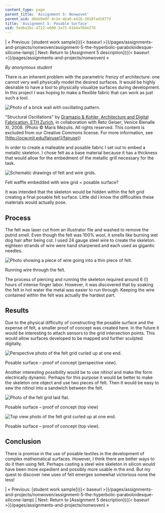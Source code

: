 ```yaml
---
content_type: page
parent_title: 'Assignment 5: Nonwoven'
parent_uid: d8eb9e0f-dc2e-dea8-e428-1018fad1877d
title: 'Assignment 5: Posable Surface'
uid: 5edba3bc-d722-e600-3a71-61b4af68e278
---
```


| « Previous: [student work sample]({{< baseurl >}}/pages/assignments-and-projects/nonwoven/assignment-5-the-hyperbolic-paraboloidesque-silicone-lamp) | Next: Return to [Assignment 5 description]({{< baseurl >}}/pages/assignments-and-projects/nonwoven) » 

_By anonymous student_

There is an inherent problem with the parametric frenzy of architecture: one cannot very well physically model the desired surfaces. It would be highly desirable to have a tool to physically visualize surfaces during development. In this project I was hoping to make a flexible fabric that can work as just such a tool.

![Photo of a brick wall with oscillating pattern.](/courses/media-arts-and-sciences/mas-962-special-topics-new-textiles-spring-2010/assignments-and-projects/nonwoven/assignment-5-posable-surface/gramazio_kohler.jpg)

"Structural Oscillations” by [Gramazio & Kohler, Architecture and Digital Fabrication, ETH Zurich](http://www.dfab.arch.ethz.ch/web/e/forschung/142.html), in collaboration with Reto Geiser; Venice Bienalle XI, 2008. (Photo © Maris Mezulis. All rights reserved. This content is excluded from our Creative Commons license. For more information, see [http://ocw.mit.edu/fairuse](/fairuse))

In order to create a malleable and posable fabric I set out to embed a metallic skeleton. I chose felt as a base material because it has a thickness that would allow for the embedment of the metallic grill necessary for the task.

![Schematic drawings of felt and wire grids.](/courses/media-arts-and-sciences/mas-962-special-topics-new-textiles-spring-2010/assignments-and-projects/nonwoven/assignment-5-posable-surface/grid_2.gif)

Felt waffle embedded with wire grid = posable surface?

It was intended that the skeleton would be hidden within the felt grid creating a final posable felt surface. Little did I know the difficulties these materials would actually pose.

Process
-------

The felt was laser cut from an illustrator file and washed to remove the putrid smell. Even though the felt was 100% wool, it smells like burning wet dog hair after being cut. I used 24 gauge steel wire to create the skeleton. eighteen strands of wire were hand sharpened and each used as gigantic needles.

![Photo showing a piece of wire going into a thin piece of felt.](/courses/media-arts-and-sciences/mas-962-special-topics-new-textiles-spring-2010/assignments-and-projects/nonwoven/assignment-5-posable-surface/process.jpg)

Running wire through the felt.

The process of piercing and running the skeleton required around 6 (!) hours of intense finger labor. However, it was discovered that by soaking the felt in hot water the metal was easier to run through. Keeping the wire contained within the felt was actually the hardest part.

Results
-------

Due to the physical difficulty of constructing the posable surface and the expense of felt, a smaller proof of concept was created here. In the future it would be interesting to attach sensors to the grid intersection points. This would allow surfaces developed to be mapped and further sculpted digitally.

![Perspective photo of the felt grid curled up at one end.](/courses/media-arts-and-sciences/mas-962-special-topics-new-textiles-spring-2010/assignments-and-projects/nonwoven/assignment-5-posable-surface/image002.jpg)

Posable surface – proof of concept (perspective view).

Another interesting possibility would be to use nitinol and make the form electrically dynamic. Perhaps for this purpose it would be better to make the skeleton one object and use two pieces of felt. Then it would be easy to sew the nitinol into a sandwich between the felt.

![Photo of the felt grid laid flat.](/courses/media-arts-and-sciences/mas-962-special-topics-new-textiles-spring-2010/assignments-and-projects/nonwoven/assignment-5-posable-surface/image004.jpg)

Posable surface – proof of concept (top view)

![Top view photo of the felt grid curled up at one end.](/courses/media-arts-and-sciences/mas-962-special-topics-new-textiles-spring-2010/assignments-and-projects/nonwoven/assignment-5-posable-surface/image006.jpg)

Posable surface – proof of concept (top view).

Conclusion
----------

There is promise in the use of posable textiles in the development of complex mathematical surfaces. However, I think there are better ways to do it then using felt. Perhaps casting a steel wire skeleton in silicon would have been more expedient and possibly more usable in the end. But my quest to discover new uses of felt emerges somewhat victorious none the less!

| « Previous: [student work sample]({{< baseurl >}}/pages/assignments-and-projects/nonwoven/assignment-5-the-hyperbolic-paraboloidesque-silicone-lamp) | Next: Return to [Assignment 5 description]({{< baseurl >}}/pages/assignments-and-projects/nonwoven) »